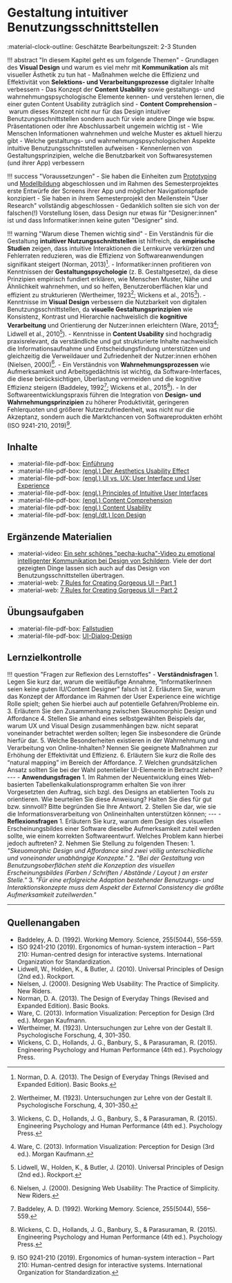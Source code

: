# Gestaltung intuitiver Benutzungsschnittstellen

:material-clock-outline: Geschätzte Bearbeitungszeit: 2-3 Stunden

!!! abstract "In diesem Kapitel geht es um folgende Themen"
    - Grundlagen des **Visual Design** und warum es viel mehr mit **Kommunikation** als mit visueller Ästhetik zu tun hat
    - Maßnahmen welche die Effizienz und Effektivität von **Selektions- und Verarbeitungsprozesse** digitaler Inhalte verbessern
    - Das Konzept der **Content Usability** sowie gestaltungs- und wahrnehmungspsychologische Elemente kennen- und verstehen lernen, die einer guten Content Usability zuträglich sind
    - **Content Comprehension** – warum dieses Konzept nicht nur für das Design intuitiver Benutzungsschnittstellen sondern auch für viele andere Dinge wie bspw. Präsentationen oder ihre Abschlussarbeit ungemein wichtig ist 
    - Wie Menschen Informationen wahrnehmen und welche Muster es aktuell hierzu gibt
    - Welche gestaltungs- und wahrnehmungspsychologischen Aspekte intuitive Benutzungsschnittstellen aufweisen
    - Kennenlernen von Gestaltungsprinzipien, welche die Benutzbarkeit von Softwaresystemen (und ihrer App) verbessern


!!! success "Voraussetzungen"
    - Sie haben die Einheiten zum [Prototyping](./5_prototyping.md) und [Modellbildung](4_models.md) abgeschlossen und im Rahmen des Semesterprojektes erste Entwürfe der Screens ihrer App und möglicher Navigationspfade konzipiert
    - Sie haben in ihrem Semesterprojekt den Meilenstein "User Research" vollständig abgeschlossen
    - Gedanklich sollten sie sich von der falschen(!) Vorstellung lösen, dass Design nur etwas für "Designer:innen" ist und dass Informatiker:innen keine guten "Designer" sind. 

!!! warning "Warum diese Themen wichtig sind"
    - Ein Verständnis für die Gestaltung **intuitiver Nutzungsschnittstellen** ist hilfreich, da **empirische Studien** zeigen, dass intuitive Interaktionen die Lernkurve verkürzen und Fehlerraten reduzieren, was die Effizienz von Softwareanwendungen signifikant steigert (Norman, 2013)[^5].
    - Informatiker:innen profitieren von Kenntnissen der **Gestaltungspsychologie** (z. B. Gestaltgesetze), da diese Prinzipien empirisch fundiert erklären, wie Menschen Muster, Nähe und Ähnlichkeit wahrnehmen, und so helfen, Benutzeroberflächen klar und effizient zu strukturieren (Wertheimer, 1923[^7]; Wickens et al., 2015[^8]).
    - Kenntnisse im **Visual Design** verbessern die Nutzbarkeit von digitalen Benutzungsschnittstellen, da **visuelle Gestaltungsprinzipien** wie Konsistenz, Kontrast und Hierarchie nachweislich die **kognitive Verarbeitung** und Orientierung der Nutzer:innen erleichtern (Ware, 2013[^6]; Lidwell et al., 2010[^3]).
    - Kenntnisse in **Content Usability** sind hochgradig praxisrelevant, da verständliche und gut strukturierte Inhalte nachweislich die Informationsaufnahme und Entscheidungsfindung unterstützen und gleichzeitig die Verweildauer und Zufriedenheit der Nutzer:innen erhöhen (Nielsen, 2000)[^4].
    - Ein Verständnis von **Wahrnehmungsprozessen** wie Aufmerksamkeit und Arbeitsgedächtnis ist wichtig, da Software-Interfaces, die diese berücksichtigen, Überlastung vermeiden und die kognitive Effizienz steigern (Baddeley, 1992[^1]; Wickens et al., 2015[^8]).
    - In der Softwareentwicklungspraxis führen die Integration von **Design- und Wahrnehmungsprinzipien** zu höherer Produktivität, geringeren Fehlerquoten und größerer Nutzerzufriedenheit, was nicht nur die Akzeptanz, sondern auch die Marktchancen von Softwareprodukten erhöht (ISO 9241-210, 2019)[^2].
<!--
        !!! refs "Quellenverzeichnis"
            1. Baddeley, A. D. (1992). Working Memory. Science, 255(5044), 556–559.
            2. ISO 9241-210 (2019). Ergonomics of human-system interaction – Part 210: Human-centred design for interactive systems. International Organization for Standardization.
            3. Lidwell, W., Holden, K., & Butler, J. (2010). Universal Principles of Design (2nd ed.). Rockport.
            4. Nielsen, J. (2000). Designing Web Usability: The Practice of Simplicity. New Riders.
            5. Norman, D. A. (2013). The Design of Everyday Things (Revised and Expanded Edition). Basic Books.
            6. Ware, C. (2013). Information Visualization: Perception for Design (3rd ed.). Morgan Kaufmann.
            7. Wertheimer, M. (1923). Untersuchungen zur Lehre von der Gestalt II. Psychologische Forschung, 4, 301–350.
            8. Wickens, C. D., Hollands, J. G., Banbury, S., & Parasuraman, R. (2015). Engineering Psychology and Human Performance (4th ed.). Psychology Press.
-->
    
[^1]: Baddeley, A. D. (1992). Working Memory. Science, 255(5044), 556–559.
[^2]: ISO 9241-210 (2019). Ergonomics of human-system interaction – Part 210: Human-centred design for interactive systems. International Organization for Standardization.
[^3]: Lidwell, W., Holden, K., & Butler, J. (2010). Universal Principles of Design (2nd ed.). Rockport.
[^4]: Nielsen, J. (2000). Designing Web Usability: The Practice of Simplicity. New Riders.
[^5]: Norman, D. A. (2013). The Design of Everyday Things (Revised and Expanded Edition). Basic Books.
[^6]: Ware, C. (2013). Information Visualization: Perception for Design (3rd ed.). Morgan Kaufmann.
[^7]: Wertheimer, M. (1923). Untersuchungen zur Lehre von der Gestalt II. Psychologische Forschung, 4, 301–350.
[^8]: Wickens, C. D., Hollands, J. G., Banbury, S., & Parasuraman, R. (2015). Engineering Psychology and Human Performance (4th ed.). Psychology Press.


## Inhalte

- :material-file-pdf-box: [Einführung]()
- :material-file-pdf-box: [(engl.) Der Aesthetics Usability Effect]()
- :material-file-pdf-box: [(engl.) UI vs. UX: User Interface und User Experience]()
- :material-file-pdf-box: [(engl.) Principles of Intuitive User Interfaces]()
- :material-file-pdf-box: [(engl.) Content Comprehension]()
- :material-file-pdf-box: [(engl.) Content Usability]()
- :material-file-pdf-box: [(engl./dt.) Icon Design]()

## Ergänzende Materialien

- :material-video: [Ein sehr schönes "pecha-kucha"-Video zu emotional intelligenter Kommunikation bei Design von Schildern](https://youtu.be/x7HMR0t7Qfw?si=CGMkZHsSPdgZRvMy). Viele der dort gezeigten Dinge lassen sich auch auf das Design von Benutzungsschnittstellen übertragen.
- :material-web: [7 Rules for Creating Gorgeous UI – Part 1](https://www.learnui.design/blog/7-rules-for-creating-gorgeous-ui-part-1.html)
- :material-web: [7 Rules for Creating Gorgeous UI – Part 2](https://www.learnui.design/blog/7-rules-for-creating-gorgeous-ui-part-2.html)


## Übungsaufgaben

- :material-file-pdf-box: [Fallstudien]()
- :material-file-pdf-box: [UI-Dialog-Design]()

## Lernzielkontrolle

!!! question "Fragen zur Reflexion des Lernstoffes"
    - **Verständnisfragen**
        1. Legen Sie kurz dar, warum die weitläufige Annahme, “InformatikerInnen seien keine guten IU/Content Designer” falsch ist
        2. Erläutern Sie, warum das Konzept der Affordance im Rahmen der User Experience eine wichtige Rolle spielt; gehen Sie hierbei auch auf potentielle Gefahren/Probleme ein.
        3. Erläutern Sie den Zusammenhang zwischen Skeuomorphic Design und Affordance 
        4. Stellen Sie anhand eines selbstgewählten Beispiels dar, warum UX und Visual Design zusammenhängen bzw. nicht separat voneinander betrachtet werden sollten; legen Sie insbesondere die Gründe hierfür dar.
        5. Welche Besonderheiten existieren in der Wahrnehmung und Verarbeitung von Online-Inhalten? Nennen Sie geeignete Maßnahmen zur Erhöhung der Effektivität und Effizienz.
        6. Erläutern Sie kurz die Rolle des “natural mapping” im Bereich der Affordance.
        7. Welchen grundsätzlichen Ansatz sollten Sie bei der Wahl potentieller UI-Elemente in Betracht ziehen? <!-- a) Auswahl der Elemente anhand dessen, was sie kommunizieren und was ihr Beitrag zur Zielerfüllung ist; b) hinterfragen, was ist das zugrunde liegende Kommunikations- / Entscheidungsmodell -->
    ---
    - **Anwendungsfragen**
        1. Im Rahmen der Neuentwicklung eines Web-basierten Tabellenkalkulationsprogramm erhalten Sie von ihrer Vorgesetzten den Auftrag, sich bzgl. des Designs an etablierten Tools zu orientieren. Wie beurteilen Sie diese Anweisung? Halten Sie dies für gut bzw. sinnvoll? Bitte begründen Sie Ihre Antwort.
        2. Stellen Sie dar, wie sie die Informationsverarbeitung von Onlineinhalten unterstützen können; 
    ---
    - **Reflexionsfragen**
        1. Erläutern Sie kurz, warum dem Design des visuellen Erscheinungsbildes einer Software dieselbe Aufmerksamkeit zuteil werden sollte, wie einem korrekten Softwareentwurf. Welches Problem kann hierbei jedoch auftreten? <!-- a) Visual Design beeinflusst die individuelle Wahrnehmung der Qualität eines Produktes b) Schlechtes Design führt zu einer subjektiv geringeren Beurteilung der Produktqualität c) Users are more tolerated towards minor usability flaws (see Aesthetics Usability Effect) -->
        2. Nehmen Sie Stellung zu folgenden Thesen: 
            1. _"Skeuomorphic Design und Affordance sind zwei völlig unterschiedliche und voneinander unabhängige Konzepte."_
            2. _"Bei der Gestaltung von Benutzungsoberflächen steht die Konzeption des visuellen Erscheinungsbildes (Farben / Schriften / Abstände / Layout ) an erster Stelle."_
            3. _"Für eine erfolgreiche Adaption bestehender Benutzungs- und Interaktionskonzepte muss dem Aspekt der External Consistency die größte Aufmerksamkeit zuteilwerden."_



---

## Quellenangaben

- Baddeley, A. D. (1992). Working Memory. Science, 255(5044), 556–559.
- ISO 9241-210 (2019). Ergonomics of human-system interaction – Part 210: Human-centred design for interactive systems. International Organization for Standardization.
- Lidwell, W., Holden, K., & Butler, J. (2010). Universal Principles of Design (2nd ed.). Rockport.
- Nielsen, J. (2000). Designing Web Usability: The Practice of Simplicity. New Riders.
- Norman, D. A. (2013). The Design of Everyday Things (Revised and Expanded Edition). Basic Books.
- Ware, C. (2013). Information Visualization: Perception for Design (3rd ed.). Morgan Kaufmann.
- Wertheimer, M. (1923). Untersuchungen zur Lehre von der Gestalt II. Psychologische Forschung, 4, 301–350.
- Wickens, C. D., Hollands, J. G., Banbury, S., & Parasuraman, R. (2015). Engineering Psychology and Human Performance (4th ed.). Psychology Press.

<!--
Prompt:
Bitte erstelle mit eine Auflistung mit je einem Satz pro Punkt, warum es für Informatikstudierende wichtig ist, Kenntnisse zu Visual Design, den Grundlagen von intuitiven Nutzungsschnittstellen bzw. User Interaces, Content Usability usw. zu haben. Gehe hierbei bitte auch auf die Relevanz von gestaltungs- und wahrnehmungspsychologischen Aspekten ein. Benutze für die Formulierung einen wissenschaftlichen, faktenstarken Stil und gebe auch vollständige Quellen an. Berücksichtige bitte auch einen hohen Praxisbezug.
-->

<!--
Prompt:
Bitte erstelle mir ein paar Fragen zur Lernzielkontrolle für Informatikstudierende im Bachelor 4. Semester zum Thema Prototyping im Kontext von User-centered Design. Gehe bitte auch auf das Paper Prototyping und User Tests ein.
-->